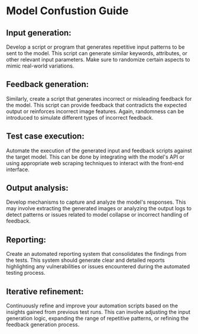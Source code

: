 # Model Confustion Guide
  
## Input generation: 
Develop a script or program that generates repetitive input patterns to be sent to the model. This script can generate similar keywords, attributes, or other relevant input parameters. Make sure to randomize certain aspects to mimic real-world variations.

## Feedback generation: 
Similarly, create a script that generates incorrect or misleading feedback for the model. This script can provide feedback that contradicts the expected output or reinforces incorrect image features. Again, randomness can be introduced to simulate different types of incorrect feedback.

## Test case execution: 
Automate the execution of the generated input and feedback scripts against the target model. This can be done by integrating with the model's API or using appropriate web scraping techniques to interact with the front-end interface.

## Output analysis: 
Develop mechanisms to capture and analyze the model's responses. This may involve extracting the generated images or analyzing the output logs to detect patterns or issues related to model collapse or incorrect handling of feedback.

## Reporting: 
Create an automated reporting system that consolidates the findings from the tests. This system should generate clear and detailed reports highlighting any vulnerabilities or issues encountered during the automated testing process.

## Iterative refinement: 
Continuously refine and improve your automation scripts based on the insights gained from previous test runs. This can involve adjusting the input generation logic, expanding the range of repetitive patterns, or refining the feedback generation process.
